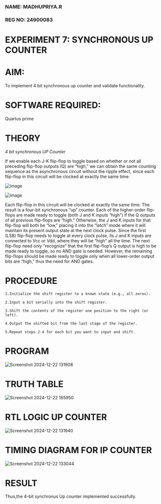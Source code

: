 ### NAME: MADHUPRIYA.R
### REG NO: 24900083
# EXPERIMENT 7: SYNCHRONOUS UP COUNTER

# AIM:

To implement 4 bit synchronous up counter and validate functionality.

# SOFTWARE REQUIRED:

Quartus prime

# THEORY

*4 bit synchronous UP Counter*

If we enable each J-K flip-flop to toggle based on whether or not all preceding flip-flop outputs (Q) are “high,” we can obtain the same counting sequence as the asynchronous circuit without the ripple effect, since each flip-flop in this circuit will be clocked at exactly the same time:

![image](https://github.com/naavaneetha/SYNCHRONOUS-UP-COUNTER/assets/154305477/d5db3fa0-e413-404c-b80e-b2f39d82e7e8)


![image](https://github.com/naavaneetha/SYNCHRONOUS-UP-COUNTER/assets/154305477/52cb61eb-d04b-442d-810c-31185a68410b)

Each flip-flop in this circuit will be clocked at exactly the same time.
The result is a four-bit synchronous “up” counter. Each of the higher-order flip-flops are made ready to toggle (both J and K inputs “high”) if the Q outputs of all previous flip-flops are “high.”
Otherwise, the J and K inputs for that flip-flop will both be “low,” placing it into the “latch” mode where it will maintain its present output state at the next clock pulse.
Since the first (LSB) flip-flop needs to toggle at every clock pulse, its J and K inputs are connected to Vcc or Vdd, where they will be “high” all the time.
The next flip-flop need only “recognize” that the first flip-flop’s Q output is high to be made ready to toggle, so no AND gate is needed.
However, the remaining flip-flops should be made ready to toggle only when all lower-order output bits are “high,” thus the need for AND gates.

# PROCEDURE

    1.Initialize the shift register to a known state (e.g., all zeros).
    
    2.Input a bit serially into the shift register.
    
    3.Shift the contents of the register one position to the right (or left).
    
    4.Output the shifted bit from the last stage of the register.
    
    5.Repeat steps 2-4 for each bit you want to input and shift.
    
# PROGRAM

![Screenshot 2024-12-22 131908](https://github.com/user-attachments/assets/55b8c240-420b-4aa9-adbb-6985839e3eac)

# TRUTH TABLE

![Screenshot 2024-12-22 165950](https://github.com/user-attachments/assets/7e5753ae-2d50-46b0-b30d-77209a3bad91)


# RTL LOGIC UP COUNTER

![Screenshot 2024-12-22 131940](https://github.com/user-attachments/assets/285c571c-b8da-4de0-878b-4538bfd384f1)


# TIMING DIAGRAM FOR IP COUNTER

![Screenshot 2024-12-22 133044](https://github.com/user-attachments/assets/754ee35c-761d-45a1-90c1-0a6a12111fdf)

# RESULT
Thus,the 4-bit synchronus Up counter implemented successfully.
